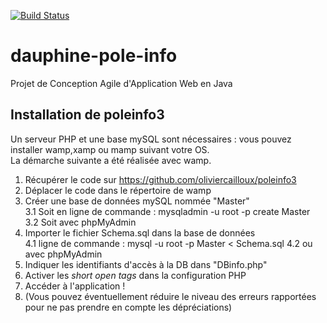 [![Build Status](https://travis-ci.org/MAMERY-DOUMBIA/dauphine-pole-info.svg?branch=master)](https://travis-ci.org/MAMERY-DOUMBIA/dauphine-pole-info)
# dauphine-pole-info
Projet de Conception Agile d'Application Web en Java  
  
## Installation de poleinfo3
Un serveur PHP et une base mySQL sont nécessaires : vous pouvez installer wamp,xamp ou mamp suivant votre OS.  
La démarche suivante a été réalisée avec wamp.  
  
1. Récupérer le code sur https://github.com/oliviercailloux/poleinfo3  
2. Déplacer le code dans le répertoire <www> de wamp  
3. Créer une base de données mySQL nommée "Master"  
  3.1 Soit en ligne de commande : mysqladmin -u root -p create Master  
  3.2 Soit avec phpMyAdmin  
4. Importer le fichier Schema.sql dans la base de données  
  4.1 ligne de commande : mysql -u root -p Master < Schema.sql
  4.2 ou avec phpMyAdmin
5. Indiquer les identifiants d'accès à la DB dans "DBinfo.php"
6. Activer les *short open tags* dans la configuration PHP
7. Accéder à l'application ! 
8. (Vous pouvez éventuellement réduire le niveau des erreurs rapportées pour ne pas prendre en compte les dépréciations)
